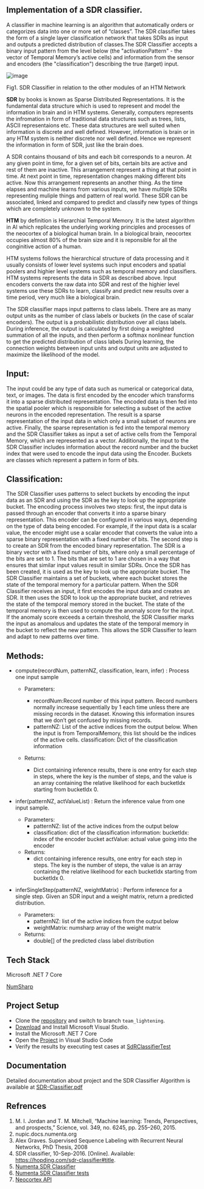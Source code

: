 ## Implementation of a SDR classifier.

A classifier in machine learning is an algorithm that automatically orders or categorizes data into one or more set of “classes”. The SDR classifier takes the form of a single layer classification network that takes SDRs as input and outputs a predicted distribution of classes.The SDR Classifier accepts a binary input pattern from the level below (the "activationPattern" - the vector of Temporal Memory’s active cells) and information from the sensor and encoders (the "classification") describing the true (target) input.

![image](https://user-images.githubusercontent.com/116737927/213930553-b17a2fa3-12fd-451c-8975-28eb94ce7ce8.png)

Fig1. SDR Classifier in relation to the other modules of an HTM Network

**SDR** by books is known as Sparse Distributed Representations. It is the fundamental data structure which is used to represent and model the information in brain and in HTM systems. Generally, computers represents the infromation in form of traditional data structures such as trees, lists, ASCII representaions etc. These data structures are well suited when information is discrete and well defined. However, information is brain or in any HTM system is neither discrete nor well defined. Hence we represent the information in form of SDR, just like the brain does.

A SDR contains thousand of bits and each bit corresponds to a neuron. At any given point in time, for a given set of bits, certain bits are active and rest of them are inactive. This arrangement represent a thing at that point in time. At next point in time, representation changes making different bits active. Now this arrangement represents an another thing. As the time elapses and machine learns from various inputs, we have multiple SDRs representing muliple things and pattern of real world. These SDR can be associated, linked and compared to predict and classify new types of things which are completely unknown to the system.

**HTM** by definition is Hierarchial Temporal Memory. It is the latest algorithm in AI which replicates the underlying working principles and processes of the neocortex of a biological human brain. In a biological brain, neocortex occupies almost 80% of the brain size and it is reponsible for all the conginitive action of a human.

HTM systems follows the hierarchical structure of data processing and it usually consists of lower level systems such input encoders and spatial poolers and highier level systems such as temporal memory and classifiers. HTM systems represents the data in SDR as described above. Input encoders converts the raw data into SDR and rest of the highier level systems use these SDRs to learn, classify and predict new results over a time period, very much like a biological brain.

The SDR classifier maps input patterns to class labels. There are as many output units as the number of class labels or buckets (in the case of scalar encoders). The output is a probabilistic distribution over all class labels. During inference, the output is calculated by first doing a weighted summation of all the inputs, and then perform a softmax nonlinear function to get the predicted distribution of class labels During learning, the connection weights between input units and output units are adjusted to maximize the likelihood of the model.

## Input:

The input could be any type of data such as numerical or categorical data, text, or images. The data is first encoded by the encoder which transforms it into a sparse distributed representation.
The encoded data is then fed into the spatial pooler which is responsible for selecting a subset of the active neurons in the encoded representation. The result is a sparse representation of the input data in which only a small subset of neurons are active.
Finally, the sparse representation is fed into the temporal memory and the SDR Classifier takes as input a set of active cells from the Temporal Memory, which are represented as a vector. Additionally, the input to the SDR Classifier includes information about the record number and the bucket index that were used to encode the input data using the Encoder. Buckets are classes which represent a pattern in form of bits.

## Classification:

The SDR Classifier uses patterns to select buckets by encoding the input data as an SDR and using the SDR as the key to look up the appropriate bucket.
The encoding process involves two steps: first, the input data is passed through an encoder that converts it into a sparse binary representation. This encoder can be configured in various ways, depending on the type of data being encoded. For example, if the input data is a scalar value, the encoder might use a scalar encoder that converts the value into a sparse binary representation with a fixed number of bits.
The second step is to create an SDR from the encoded binary representation. The SDR is a binary vector with a fixed number of bits, where only a small percentage of the bits are set to 1. The bits that are set to 1 are chosen in a way that ensures that similar input values result in similar SDRs.
Once the SDR has been created, it is used as the key to look up the appropriate bucket. The SDR Classifier maintains a set of buckets, where each bucket stores the state of the temporal memory for a particular pattern. When the SDR Classifier receives an input, it first encodes the input data and creates an SDR. It then uses the SDR to look up the appropriate bucket, and retrieves the state of the temporal memory stored in the bucket.
The state of the temporal memory is then used to compute the anomaly score for the input. If the anomaly score exceeds a certain threshold, the SDR Classifier marks the input as anomalous and updates the state of the temporal memory in the bucket to reflect the new pattern. This allows the SDR Classifier to learn and adapt to new patterns over time.

## Methods:

- compute(recordNum, patternNZ, classification, learn, infer)
  : Process one input sample

  - Parameters:

    - recordNum:Record number of this input pattern. Record numbers normally increase sequentially by 1 each time unless there are missing records in the dataset. Knowing this information insures that we don’t get confused by missing records.
    - patternNZ: List of the active indices from the output below. When the input is from TemporalMemory, this list should be the indices of the active cells.
      classification: Dict of the classification information

  - Returns:
    - Dict containing inference results, there is one entry for each step in steps, where the key is the number of steps, and the value is an array containing the relative likelihood for each bucketIdx starting from bucketIdx 0.

- infer(patternNZ, actValueList)
  : Return the inference value from one input sample.

  - Parameters:
    - patternNZ: list of the active indices from the output below
    - classification: dict of the classification information: bucketIdx: index of the encoder bucket actValue: actual value going into the encoder
  - Returns:
    - dict containing inference results, one entry for each step in steps. The key is the number of steps, the value is an array containing the relative likelihood for each bucketIdx starting from bucketIdx 0.

- inferSingleStep(patternNZ, weightMatrix)
  : Perform inference for a single step. Given an SDR input and a weight matrix, return a predicted distribution.

  - Parameters:
    - patternNZ: list of the active indices from the output below
    - weightMatrix: numsharp array of the weight matrix
  - Returns:
    - double[] of the predicted class label distribution

## Tech Stack

Microsoft .NET 7 Core

[NumSharp](https://github.com/SciSharp/NumSharp)

## Project Setup

- Clone the [repository](https://github.com/wubie23/neocortexapi.git) and switch to branch `team_lightening`.
- [Download](https://code.visualstudio.com/download) and Install Microsoft Visual Studio.
- Install the Microsoft .NET 7 Core
- Open the [Project](https://github.com/wubie23/neocortexapi/tree/team-lightening/source/MySEProject) in Visual Studio Code
- Verify the results by executing test cases at [SdRClassifierTest](https://github.com/wubie23/neocortexapi/tree/team-lightening/source/MySEProject/SDRClassifier/SdRClassifierTest)

## Documentation

Detailed documentation about project and the SDR Classifier Algorithm is available at
[SDR-Classifier.pdf](https://github.com/wubie23/neocortexapi/blob/team-lightening/source/MySEProject/Documentation/SDR-Classifier.pdf)

## Refrences

1. M. I. Jordan and T. M. Mitchell, “Machine learning: Trends, Perspectives, and prospects,” Science, vol. 349, no. 6245, pp. 255–260, 2015.
2. nupic.docs.numenta.org
3. Alex Graves. Supervised Sequence Labeling with Recurrent Neural Networks, PhD Thesis, 2008
4. SDR classifier, 10-Sep-2016. [Online]. Available: https://hopding.com/sdr-classifier#title.
5. [Numenta SDR Classifier](https://github.com/numenta/nupic/blob/master/src/nupic/algorithms/sdr_classifier.py)
6. [Numenta SDR Classifier tests](https://github.com/numenta/nupic/blob/master/tests/unit/nupic/algorithms/sdr_classifier_test.py)
7. [Neocortex API](https://github.com/ddobric/neocortexapi)
